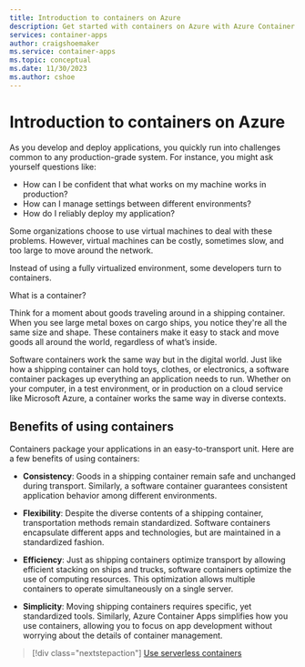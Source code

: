 ```yaml
---
title: Introduction to containers on Azure
description: Get started with containers on Azure with Azure Container Apps
services: container-apps
author: craigshoemaker
ms.service: container-apps
ms.topic: conceptual
ms.date: 11/30/2023
ms.author: cshoe
---
```


# Introduction to containers on Azure

As you develop and deploy applications, you quickly run into challenges common to any production-grade system. For instance, you might ask yourself questions like:

- How can I be confident that what works on my machine works in production?
- How can I manage settings between different environments?
- How do I reliably deploy my application?

Some organizations choose to use virtual machines to deal with these problems.  However, virtual machines can be costly, sometimes slow, and too large to move around the network.

Instead of using a fully virtualized environment, some developers turn to containers.

What is a container?

Think for a moment about goods traveling around in a shipping container. When you see large metal boxes on cargo ships, you notice they're all the same size and shape. These containers make it easy to stack and move goods all around the world, regardless of what’s inside.

Software containers work the same way but in the digital world. Just like how a shipping container can hold toys, clothes, or electronics, a software container packages up everything an application needs to run. Whether on your computer, in a test environment, or in production on a cloud service like Microsoft Azure, a container works the same way in diverse contexts.

## Benefits of using containers

Containers package your applications in an easy-to-transport unit. Here are a few benefits of using containers:

- **Consistency**: Goods in a shipping container remain safe and unchanged during transport. Similarly, a software container guarantees consistent application behavior among different environments.

- **Flexibility**: Despite the diverse contents of a shipping container, transportation methods remain standardized. Software containers encapsulate different apps and technologies, but are maintained in a standardized fashion.

- **Efficiency**: Just as shipping containers optimize transport by allowing efficient stacking on ships and trucks, software containers optimize the use of computing resources. This optimization allows multiple containers to operate simultaneously on a single server.

- **Simplicity**: Moving shipping containers requires specific, yet standardized tools. Similarly, Azure Container Apps simplifies how you use containers, allowing you to focus on app development without worrying about the details of container management.

> [!div class="nextstepaction"]
> [Use serverless containers](start-serverless-containers.md)
